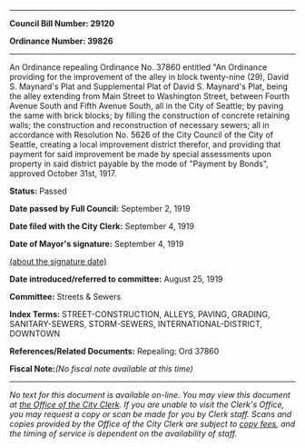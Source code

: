 

********

**Council Bill Number: 29120**
   
**Ordinance Number: 39826**
********

 An Ordinance repealing Ordinance No. 37860 entitled "An Ordinance providing for the improvement of the alley in block twenty-nine (29), David S. Maynard's Plat and Supplemental Plat of David S. Maynard's Plat, being the alley extending from Main Street to Washington Street, between Fourth Avenue South and Fifth Avenue South, all in the City of Seattle; by paving the same with brick blocks; by filling the construction of concrete retaining walls; the construction and reconstruction of necessary sewers; all in accordance with Resolution No. 5626 of the City Council of the City of Seattle, creating a local improvement district therefor, and providing that payment for said improvement be made by special assessments upon property in said district payable by the mode of "Payment by Bonds", approved October 31st, 1917.

**Status:** Passed
   
**Date passed by Full Council:** September 2, 1919
   
**Date filed with the City Clerk:** September 4, 1919
   
**Date of Mayor's signature:** September 4, 1919
   
[(about the signature date)](/~public/approvaldate.htm)
   
   
   
**Date introduced/referred to committee:** August 25, 1919
   
**Committee:** Streets & Sewers
   
   
**Index Terms:** STREET-CONSTRUCTION, ALLEYS, PAVING, GRADING, SANITARY-SEWERS, STORM-SEWERS, INTERNATIONAL-DISTRICT, DOWNTOWN

**References/Related Documents:** Repealing: Ord 37860

**Fiscal Note:**_(No fiscal note available at this time)_
********

_No text for this document is available on-line. You may view this document at [the Office of the City Clerk](http://www.seattle.gov/leg/clerk/contactUs.htm). If you are unable to visit the Clerk's Office, you may request a copy or scan be made for you by Clerk staff. Scans and copies provided by the Office of the City Clerk are subject to [copy fees](http://clerk.seattle.gov/~public/clerkfees.htm), and the timing of service is dependent on the availability of staff._


